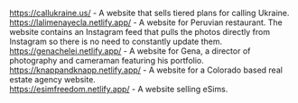 https://callukraine.us/ - A website that sells tiered plans for calling Ukraine.</br>
https://lalimenayecla.netlify.app/ - A website for Peruvian restaurant. The website contains an Instagram feed that pulls the photos directly from Instagram so there is no need to constantly update them.</br>
https://genachelei.netlify.app/ - A website for Gena, a director of photography and cameraman featuring his portfolio.</br>
https://knappandknapp.netlify.app/ - A website for a Colorado based real estate agency website.</br>
https://esimfreedom.netlify.app/ - A website selling eSims.</br>

